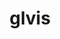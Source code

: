 ---
title: "glvis"
layout: cache
categories: [package, develop-2025-05-18]
meta: {"compilers": ["gcc@11.4.0", "intel-oneapi-compilers@2025.1.0"], "num_specs": 2, "num_specs_by_stack": {"e4s": 1, "e4s-oneapi": 1, "root": 2}, "oss": ["ubuntu22.04"], "platforms": ["linux"], "stacks": ["e4s", "e4s-oneapi", "root"], "targets": ["x86_64_v3"], "versions": ["4.2"]}
spec_details: [{"compiler": "gcc@11.4.0", "hash": "7dr5wdm5rmgtvvpfffhsfnzp52k5lx2y", "os": "ubuntu22.04", "platform": "linux", "size": "-", "stacks": ["e4s", "root"], "target": "x86_64_v3", "variants": ["build_system=makefile", "+fonts", "screenshots=png"], "versions": ["4.2"]}, {"compiler": "intel-oneapi-compilers@2025.1.0", "hash": "seznfy3yeop7pe3vpc6efqson7lwdg7h", "os": "ubuntu22.04", "platform": "linux", "size": "-", "stacks": ["e4s-oneapi", "root"], "target": "x86_64_v3", "variants": ["build_system=makefile", "+fonts", "screenshots=png"], "versions": ["4.2"]}]
---
